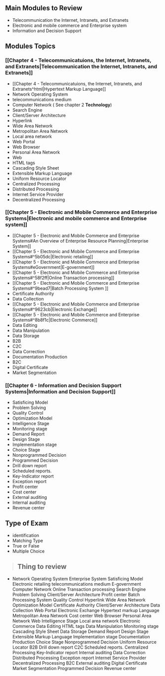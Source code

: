 ## Main Modules to Review
- Telecommunication the Internet, Intranets, and Extranets 
- Electronic and mobile commerce and Enterprise system 
- Information and Decision Support


## Modules Topics
### [[Chapter 4 - Telecommunicatuions, the Internet, Intranets, and Extranets|Telecommunication the Internet, Intranets, and Extranets]]
- [[Chapter 4 - Telecommunicatuions, the Internet, Intranets, and Extranets^html|Hypertext Markup Language]]
- Network Operating System
- telecommunications medium
- Computer Network ( See chapter 2 **Technology**)
- Search Engine
- Client/Server Architecture
- Hyperlink 
- Wide Area Network
- Metropolitan Area Network
- Local area network
- Web Portal
- Web Browser
- Personal Area Network
- Web
- HTML tags
- Cascading Style Sheet
- Extensible Markup Language
- Uniform Resource Locator
- Centralized Processing
- Distributed Processing
- Internet Service Provider
- Decentralized Processing

### [[Chapter 5 - Electronic and Mobile Commerce and Enterprise Systems|Electronic and mobile commerce and Enterprise system]]
- [[Chapter 5 - Electronic and Mobile Commerce and Enterprise Systems#An Overview of Enterprise Resource Planning|Enterprise System]]
- [[Chapter 5 - Electronic and Mobile Commerce and Enterprise Systems#^5b05dc|Electronic retailing]]
- [[Chapter 5 - Electronic and Mobile Commerce and Enterprise Systems#eGovernment|E-government]]
- [[Chapter 5 - Electronic and Mobile Commerce and Enterprise Systems#^58f2ff|Online Transaction processing]]
- [[Chapter 5 - Electronic and Mobile Commerce and Enterprise Systems#^9bead7|Batch Processing System ]]
- Certificate Authority
- Data Collection
- [[Chapter 5 - Electronic and Mobile Commerce and Enterprise Systems#^9623cb|Electronic Exchange]]
- [[Chapter 5 - Electronic and Mobile Commerce and Enterprise Systems#^8b8f1c|Electronic Commerce]]
- Data Editing
- Data Manipulation
- Data Storage
- B2B
- C2C
- Data Correction
- Documentation Production
- B2C
- Digital Certificate
- Market Segmentation

### [[Chapter 6 - Information and Decision Support Systems|Information and Decision Support]]
- Satisficing Model
- Problem Solving
- Quality Control
- Optimization Model
- Intelligence Stage
- Monitoring stage
- Demand Report
- Design Stage
- Implementation stage
- Choice Stage
- Nonprogrammed Decision
- Programmed Decision
- Drill down report
- Scheduled reports.
- Key-Indicator report
- Exception report
- Profit center
- Cost center
- External auditing
- Internal auditing
- Revenue center






## Type of Exam
- identification
- Matching Type
- True or False
- Multiple Choice


> ## Thing to review
- Network Operating System
Enterprise System
Satisficing Model
Electronic retailing
telecommunications medium
E-government
Computer Network
Online Transaction processing
Search Engine
Problem Solving
Client/Server Architecture
Profit center
Batch Processing System 
Quality Control
Hyperlink Wide Area Network
Optimization Model
Certificate Authority
Client/Server Architecture
Data Collection
Web Portal
Electronic Exchange
Hypertext markup Language
Metropolitan Area Network
Cost center
Web Browser
Personal Area Network
Web
Intelligence Stage
Local area network
Electronic Commerce
Data Editing
HTML tags
Data Manipulation
Monitoring stage
Cascading Style Sheet
Data Storage
Demand Report
Design Stage
Extensible Markup Language
Implementation stage
Documentation Production
Choice Stage
Nonprogrammed Decision
Uniform Resource Locator
B2B
Drill down report
C2C
Scheduled reports.
Centralized  Processing
Key-Indicator report
Internal auditing
Data Correction
Distributed Processing
Exception report
Internet Service Provider
Decentralized Processing
B2C
External auditing
Digital Certificate
Market Segmentation
Programmed Decision
Revenue center
